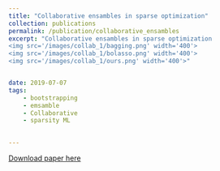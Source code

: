 ```yaml
---
title: "Collaborative ensambles in sparse optimization"
collection: publications
permalink: /publication/collaborative_ensambles
excerpt: "Collaborative ensambles in sparse optimization
<img src='/images/collab_1/bagging.png' width='400'>
<img src='/images/collab_1/bolasso.png' width='400'>
<img src='/images/collab_1/ours.png' width='400'>"


date: 2019-07-07
tags:
    - bootstrapping
    - emsamble
    - Collaborative 
    - sparsity ML
    

---
```


[Download paper here](https://arxiv.org/pdf/1812.08808.pdf)

